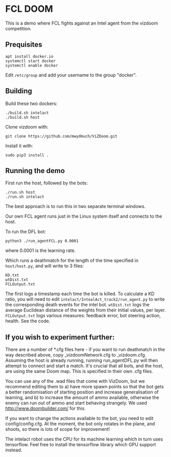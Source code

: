 # FCL DOOM

This is a demo where FCL fights against an Intel agent from the
vizdoom competition.

## Prequisites

```
apt install docker.io
systemctl start docker
systemctl enable docker
```

Edit `/etc/group` and add your username to the group "docker".

## Building

Build these two dockers:
```
./build.sh intelact
./build.sh host
```

Clone vizdoom with:
```
git clone https://github.com/mwydmuch/ViZDoom.git
```

Install it with:
```
sudo pip3 install .
```

## Running the demo

First run the host, followed by the bots:
```
./run.sh host
./run.sh intelact
```
The best approach is to run this in two separate terminal windows.

Our own FCL agent runs just in the Linux system itself and connects
to the host.

To run the DFL bot:
```
python3 ./run_agentFCL.py 0.0001
```
where 0.0001 is the learning rate.

Which runs a deathmatch for the length of the time specified 
in `host/host.py`, and will write to 3 files:
```
KD.txt
wtDist.txt
FCLOutput.txt
```

The first logs a timestamp each time the bot is killed.
To calculate a KD ratio, you will need to edit
`intelact/IntealAct_track2/run_agent.py` to write
the corresponding death events for the intel bot.
`wtDist.txt` logs the average Euclidean distance
of the weights from their initial values, per layer.
`FCLOutput.txt` logs various measures:
feedback error, bot steering action, health. See the code. 


If you wish to experiment further:
----------------------------------
There are a number of *.cfg files here - if you want to run deathmatch in the way described above, copy _vizdoomNetwork.cfg to _vizdoom.cfg. Assuming the host is already running, running run_agentDFL.py will then attempt to connect and start a match. It's crucial that all bots, and the host, are using the same Doom map. This is specified in their own .cfg files.  

You can use any of the .wad files that come with VizDoom, but we recommend editing them to a) have more spawn points so that the bot gets a better randomisation of starting position and increase generalisation of learning, and b) to increase the amount of ammo available, otherwise the enemy can run out of ammo and start behaving strangely. We used http://www.doombuilder.com/ for this. 

If you want to change the actions available to the bot, you need to edit config/config.cfg. At the moment, the bot only rotates in the plane, and shoots, so there is lots of scope for improvement!

The intelact robot uses the CPU for its machine learning which in turn uses tensorflow. Feel free to install the tensorflow library which GPU support instead.
